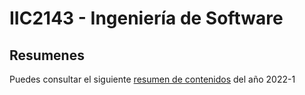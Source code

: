 # IIC2143 - Ingeniería de Software

## Resumenes

Puedes consultar el siguiente [resumen de contenidos](https://www.notion.so/diegocostar/dfac02ff7a36417d8e51686c80c756a6?v=f50da9ed6a334eb1b171f6f12dd70843) del año 2022-1

